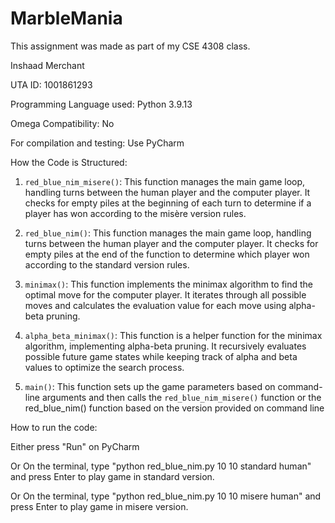 # MarbleMania

This assignment was made as part of my CSE 4308 class.

Inshaad Merchant

UTA ID: 1001861293

Programming Language used: Python 3.9.13

Omega Compatibility: No

For compilation and testing: Use PyCharm

How the Code is Structured:

1) `red_blue_nim_misere()`: This function manages the main game loop, handling turns between the human player and the computer player. It checks for empty piles at the beginning of each turn to determine if a player has won according to the misère version rules.

2) `red_blue_nim()`: This function manages the main game loop, handling turns between the human player and the computer player. It checks for empty piles at the end of the function to determine which player won according to the standard version rules.

3) `minimax()`: This function implements the minimax algorithm to find the optimal move for the computer player. It iterates through all possible moves and calculates the evaluation value for each move using alpha-beta pruning.

4) `alpha_beta_minimax()`: This function is a helper function for the minimax algorithm, implementing alpha-beta pruning. It recursively evaluates possible future game states while keeping track of alpha and beta values to optimize the search process.

5) `main()`: This function sets up the game parameters based on command-line arguments and then calls the `red_blue_nim_misere()` function or the red_blue_nim() function based on the version provided on command line

How to run the code:

Either press "Run" on PyCharm

Or On the terminal, type "python red_blue_nim.py 10 10 standard human" and press Enter to play game in standard version.

Or On the terminal, type "python red_blue_nim.py 10 10 misere human" and press Enter to play game in misere version.
